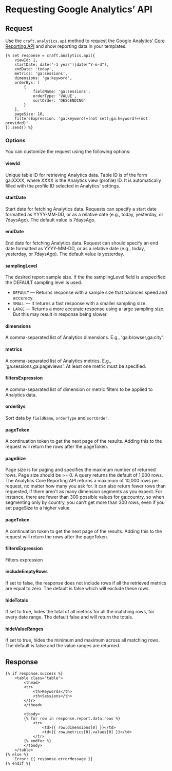 # Requesting Google Analytics’ API

## Request

Use the `craft.analytics.api` method to request the Google Analytics’ [Core Reporting API](https://developers.google.com/analytics/devguides/reporting/core/v4/) and show reporting data in your templates.

```twig
{% set response = craft.analytics.api({
    viewId: 1,
    startDate: date('-1 year')|date("Y-m-d"),
    endDate: 'today',
    metrics: 'ga:sessions',
    dimensions: 'ga:keyword',
    orderBys: [
        {
            fieldName: 'ga:sessions',
            orderType: 'VALUE',
            sortOrder: 'DESCENDING'
        }
    ],
    pageSize: 10,
    filtersExpression: 'ga:keyword!=(not set);ga:keyword!=(not provided)'
}).send() %}
```

### Options

You can customize the request using the following options:

#### viewId

Unique table ID for retrieving Analytics data. Table ID is of the form ga:XXXX, where XXXX is the Analytics view (profile) ID. It is automatically filled with the profile ID selected in Analytics' settings.

#### startDate

Start date for fetching Analytics data. Requests can specify a start date formatted as YYYY-MM-DD, or as a relative date (e.g., today, yesterday, or 7daysAgo). The default value is 7daysAgo.

#### endDate

End date for fetching Analytics data. Request can should specify an end date formatted as YYYY-MM-DD, or as a relative date (e.g., today, yesterday, or 7daysAgo). The default value is yesterday.

#### samplingLevel

The desired report sample size. If the the samplingLevel field is unspecified the DEFAULT sampling level is used.

- `DEFAULT` — Returns response with a sample size that balances speed and accuracy.
- `SMALL` — It returns a fast response with a smaller sampling size.
- `LARGE` — Returns a more accurate response using a large sampling size. But this may result in response being slower.

#### dimensions

A comma-separated list of Analytics dimensions. E.g., 'ga:browser,ga:city'.

#### metrics

A comma-separated list of Analytics metrics. E.g., 'ga:sessions,ga:pageviews'. At least one metric must be specified.

#### filtersExpression

A comma-separated list of dimension or metric filters to be applied to Analytics data.

#### orderBys

Sort data by `fieldName`, `orderType` and `sortOrder`.

#### pageToken

A continuation token to get the next page of the results. Adding this to the request will return the rows after the pageToken.

#### pageSize

Page size is for paging and specifies the maximum number of returned rows. Page size should be >= 0. A query returns the default of 1,000 rows. The Analytics Core Reporting API returns a maximum of 10,000 rows per request, no matter how many you ask for. It can also return fewer rows than requested, if there aren't as many dimension segments as you expect. For instance, there are fewer than 300 possible values for ga:country, so when segmenting only by country, you can't get more than 300 rows, even if you set pageSize to a higher value.

#### pageToken
A continuation token to get the next page of the results. Adding this to the request will return the rows after the pageToken.

#### filtersExpression
Filters expression

#### includeEmptyRows
If set to false, the response does not include rows if all the retrieved metrics are equal to zero. The default is false which will exclude these rows.

#### hideTotals
If set to true, hides the total of all metrics for all the matching rows, for every date range. The default false and will return the totals.

#### hideValueRanges
If set to true, hides the minimum and maximum across all matching rows. The default is false and the value ranges are returned.

    
## Response

```twig
{% if response.success %}
    <table class="table">
        <thead>
        <tr>
            <th>Keywords</th>
            <th>Sessions</th>
        </tr>
        </thead>

        <tbody>
        {% for row in response.report.data.rows %}
            <tr>
                <td>{{ row.dimensions[0] }}</td>
                <td>{{ row.metrics[0].values[0] }}</td>
            </tr>
        {% endfor %}
        </tbody>
    </table>
{% else %}
    Error: {{ response.errorMessage }}
{% endif %}
```